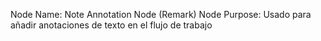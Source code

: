 Node Name: Note Annotation Node (Remark)
Node Purpose: Usado para añadir anotaciones de texto en el flujo de trabajo

